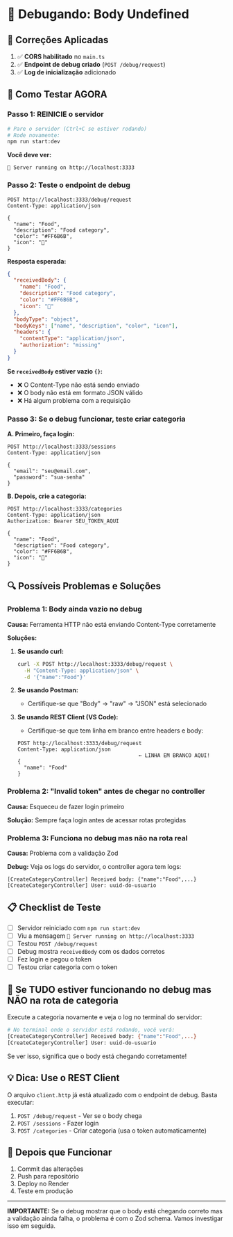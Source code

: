 # 🐛 Debugando: Body Undefined

## 🔧 Correções Aplicadas

1. ✅ **CORS habilitado** no `main.ts`
2. ✅ **Endpoint de debug criado** (`POST /debug/request`)
3. ✅ **Log de inicialização** adicionado

## 🧪 Como Testar AGORA

### Passo 1: REINICIE o servidor
```bash
# Pare o servidor (Ctrl+C se estiver rodando)
# Rode novamente:
npm run start:dev
```

**Você deve ver:**
```
🚀 Server running on http://localhost:3333
```

### Passo 2: Teste o endpoint de debug
```http
POST http://localhost:3333/debug/request
Content-Type: application/json

{
  "name": "Food",
  "description": "Food category",
  "color": "#FF6B6B",
  "icon": "🍔"
}
```

**Resposta esperada:**
```json
{
  "receivedBody": {
    "name": "Food",
    "description": "Food category",
    "color": "#FF6B6B",
    "icon": "🍔"
  },
  "bodyType": "object",
  "bodyKeys": ["name", "description", "color", "icon"],
  "headers": {
    "contentType": "application/json",
    "authorization": "missing"
  }
}
```

**Se `receivedBody` estiver vazio `{}`:**
- ❌ O Content-Type não está sendo enviado
- ❌ O body não está em formato JSON válido
- ❌ Há algum problema com a requisição

### Passo 3: Se o debug funcionar, teste criar categoria

**A. Primeiro, faça login:**
```http
POST http://localhost:3333/sessions
Content-Type: application/json

{
  "email": "seu@email.com",
  "password": "sua-senha"
}
```

**B. Depois, crie a categoria:**
```http
POST http://localhost:3333/categories
Content-Type: application/json
Authorization: Bearer SEU_TOKEN_AQUI

{
  "name": "Food",
  "description": "Food category",
  "color": "#FF6B6B",
  "icon": "🍔"
}
```

## 🔍 Possíveis Problemas e Soluções

### Problema 1: Body ainda vazio no debug
**Causa:** Ferramenta HTTP não está enviando Content-Type corretamente

**Soluções:**
1. **Se usando curl:**
   ```bash
   curl -X POST http://localhost:3333/debug/request \
     -H "Content-Type: application/json" \
     -d '{"name":"Food"}'
   ```

2. **Se usando Postman:**
   - Certifique-se que "Body" → "raw" → "JSON" está selecionado

3. **Se usando REST Client (VS Code):**
   - Certifique-se que tem linha em branco entre headers e body:
   ```http
   POST http://localhost:3333/debug/request
   Content-Type: application/json
                                          ← LINHA EM BRANCO AQUI!
   {
     "name": "Food"
   }
   ```

### Problema 2: "Invalid token" antes de chegar no controller
**Causa:** Esqueceu de fazer login primeiro

**Solução:** Sempre faça login antes de acessar rotas protegidas

### Problema 3: Funciona no debug mas não na rota real
**Causa:** Problema com a validação Zod

**Debug:** Veja os logs do servidor, o controller agora tem logs:
```
[CreateCategoryController] Received body: {"name":"Food",...}
[CreateCategoryController] User: uuid-do-usuario
```

## 📋 Checklist de Teste

- [ ] Servidor reiniciado com `npm run start:dev`
- [ ] Viu a mensagem `🚀 Server running on http://localhost:3333`
- [ ] Testou `POST /debug/request`
- [ ] Debug mostra `receivedBody` com os dados corretos
- [ ] Fez login e pegou o token
- [ ] Testou criar categoria com o token

## 🎯 Se TUDO estiver funcionando no debug mas NÃO na rota de categoria

Execute a categoria novamente e veja o log no terminal do servidor:

```bash
# No terminal onde o servidor está rodando, você verá:
[CreateCategoryController] Received body: {"name":"Food",...}
[CreateCategoryController] User: uuid-do-usuario
```

Se ver isso, significa que o body está chegando corretamente!

## 💡 Dica: Use o REST Client

O arquivo `client.http` já está atualizado com o endpoint de debug. Basta executar:

1. `POST /debug/request` - Ver se o body chega
2. `POST /sessions` - Fazer login
3. `POST /categories` - Criar categoria (usa o token automaticamente)

## 🚀 Depois que Funcionar

1. Commit das alterações
2. Push para repositório
3. Deploy no Render
4. Teste em produção

---

**IMPORTANTE:** Se o debug mostrar que o body está chegando correto mas a validação ainda falha, o problema é com o Zod schema. Vamos investigar isso em seguida.

